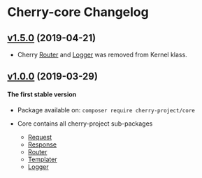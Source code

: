 # Cherry-core Changelog

## [v1.5.0](https://github.com/cherry-framework/core/releases/tag/v1.5.0 "v1.5.0") (2019-04-21)

- Cherry [Router](https://github.com/cherry-framework/router) and  [Logger](https://github.com/cherry-framework/logger)
was removed from Kernel klass.

## [v1.0.0](https://github.com/cherry-framework/core/releases/tag/v1.0.0 "v1.0.0") (2019-03-29)
#### The first stable version

- Package available on: `composer require cherry-project/core`

- Core contains all cherry-project sub-packages
    - [Request](https://github.com/cherry-framework/request)
    - [Response](https://github.com/cherry-framework/response)
    - [Router](https://github.com/cherry-framework/router)
    - [Templater](https://github.com/cherry-framework/templater)
    - [Logger](https://github.com/cherry-framework/logger)
